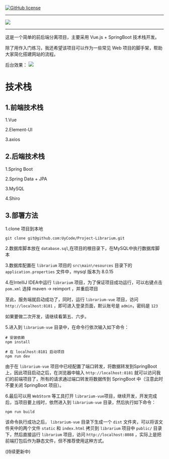 [![GitHub license](https://img.shields.io/github/license/UyCode/project_librarium?color=blue&label=licence)](https://github.com/UyCode/project_librarium/blob/master/LICENSE)

---

![](https://gitee.com/UyCode/images-for-page/raw/master/page/librarium1.png)

---


这是一个简单的前后端分离项目，主要采用 Vue.js + SpringBoot 技术栈开发。

除了用作入门练习，我还希望该项目可以作为一些常见 Web 项目的脚手架，帮助大家简化搭建网站的流程。

后台效果：
![](https://gitee.com/UyCode/images-for-page/raw/master/page/librarium2.png)

# 技术栈

## 1.前端技术栈

1.Vue

2.Element-UI

3.axios   

## 2.后端技术栈

1.Spring Boot

2.Spring Data + JPA

3.MySQL

4.Shiro

## 3.部署方法

1.clone 项目到本地

`git clone git@github.com:UyCode/Project-Librarium.git`

2.数据库脚本放在 `database.sql`,在项目的根目录下，在MySQL中执行数据库脚本  

3.数据库配置在 `librarium` 项目的 `src\main\resources` 目录下的`application.properties` 文件中，mysql 版本为 8.0.15   

4.在IntelliJ IDEA中运行 `librarium` 项目，为了保证项目成功运行，可以右键点击 `pom.xml` 选择 maven -> reimport ，并重启项目

至此，服务端就启动成功了，同时，运行 `librarium-vue` 项目，访问 `http://localhost:8181` ，即可进入登录页面，默认账号是 `admin`，密码是 `123`

如果要做二次开发，请继续看第五、六步。

5.进入到 `librarium-vue` 目录中，在命令行依次输入如下命令：  

```
# 安装依赖
npm install

# 在 localhost:8181 启动项目
npm run dev

```

由于在 `librarium-vue` 项目中已经配置了端口转发，将数据转发到SpringBoot上，因此项目启动之后，在浏览器中输入 `http://localhost:8181` 就可以访问我们的前端项目了，所有的请求通过端口转发将数据传到 SpringBoot 中（注意此时不要关闭 SpringBoot 项目）。

6.最后可以用 `WebStorm` 等工具打开 `librarium-vue`项目，继续开发，开发完成后，当项目要上线时，依然进入到 `librarium-vue` 目录，然后执行如下命令：  

```
npm run build
```

该命令执行成功之后， `librarium-vue` 目录下生成一个 `dist` 文件夹，可以将该文件夹中的两个文件 `static` 和 `index.html` 拷贝到 `librarium` 项目中 `public/` 目录下，然后直接运行 `librarium` 项目，访问 `http://localhost:8088` ，实际上是把前端打包后作为静态文件，但不推荐使用这种方式。

(持续更新中)
